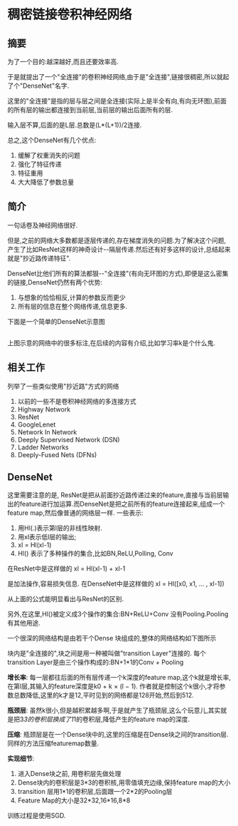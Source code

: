# 稠密链接卷积神经网络

## 摘要

为了一个目的:越深越好,而且还要效率高.

于是就提出了一个"全连接"的卷积神经网络,由于是"全连接",链接很稠密,所以就起了个"DenseNet"名字.

这里的"全连接"是指的层与层之间是全连接(实际上是半全有向,有向无环图),前面的所有层的输出都连接到当前层,当前层的输出后面所有的层.

输入层不算,后面的是L层.总数是(L*(L+1))/2连接. 

总之,这个DenseNet有几个优点:
1. 缓解了权重消失的问题
2. 强化了特征传递
3. 特征重用
4. 大大降低了参数总量

## 简介

一句话卷及神经网络很好.

但是,之前的网络大多数都是逐层传递的,存在梯度消失的问题.为了解决这个问题,产生了比如ResNet这样的神奇设计--隔层传递.然后还有好多这样的设计,总结起来就是"抄近路传递特征".

DenseNet比他们所有的算法都狠--"全连接"(有向无环图的方式),即便是这么密集的链接,DenseNet仍然有两个优势:
1. 与想象的恰恰相反,计算的参数反而更少
2. 所有层的信息在整个网络传递,信息更多.

下面是一个简单的DenseNet示意图

![]()

上图示意的网络中的很多标注,在后续的内容有介绍,比如学习率k是个什么鬼.

## 相关工作

列举了一些类似使用"抄近路"方式的网络

1. 以前的一些不是卷积神经网络的多连接方式
2. Highway Network
3. ResNet
4. GoogleLenet
5. Network In Network
6. Deeply Supervised Network (DSN)
7. Ladder Networks 
8. Deeply-Fused Nets (DFNs)

## DenseNet

这里需要注意的是, ResNet是把从前面抄近路传递过来的feature,直接与当前层输出的feature进行加运算.而DenseNet是把之前所有的feature连接起来,组成一个feature map,然后像普通的网络层一样.
一些表示:
1. 用Hl(.)表示第l层的非线性映射.
2. 用xl表示低l层的输出;
3. xl = Hl(xl-1)
4. Hl() 表示了多种操作的集合,比如BN,ReLU,Polling, Conv

在ResNet中是这样做的
xl = Hl(xl-1) + xl-1

是加法操作,容易损失信息.
在DenseNet中是这样做的
xl = Hl([x0, x1, ... , xl-1])

从上面的公式能明显看出与ResNet的区别.

另外,在这里,Hl()被定义成3个操作的集合:BN+ReLU+Conv
没有Pooling.Pooling有其他用途.

一个很深的网络结构是由若干个Dense 块组成的,整体的网络结构如下图所示
![]()

块内是"全连接的",块之间是用一种被叫做"transition Layer"连接的.
每个transition Layer是由三个操作构成的:BN+1\*1的Conv + Pooling

**增长率**: 每一层都往后面的所有层传递一个k深度的feature map,这个k就是增长率,在第l层,其输入的feature深度是k0 + k × (l − 1).
作者就是控制这个k很小,才将参数总数降低,这里的k才是12,平时见到的网络都是128开始,然后到512.

**瓶颈层**: 虽然k很小,但是越积累越多啊,于是就产生了瓶颈层,这么个玩意儿,其实就是把3*3的卷积层换成了1*1的卷积层,降低产生的feature map的深度.

**压缩**: 瓶颈层是在一个Dense块中的,这里的压缩是在Dense块之间的transition层. 同样的方法压缩featuremap数量.

**实现细节**:
1. 进入Dense块之前, 用卷积层先做处理
2. Dense块内的卷积层是3\*3的卷积核,用零值填充边缘,保持feature map的大小
3. transition 层用1\*1的卷积层,后面跟一个2\*2的Pooling层
4. Feature Map的大小是32\*32,16\*16,8\*8

训练过程是使用SGD.




